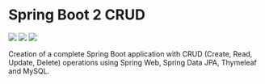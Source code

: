 # Spring Boot 2 CRUD

![](https://img.shields.io/badge/Spring-6DB33F?style=flat&logo=spring&logoColor=white)
![](https://img.shields.io/badge/HTML5-E34F26?style=flat&logo=html5&logoColor=white)
![](https://img.shields.io/badge/MySQL-4479A1?style=flat&logo=mysql&logoColor=white)

Creation of a complete Spring Boot application with CRUD (Create, Read, Update, Delete) operations using Spring Web, 
Spring Data JPA, Thymeleaf and MySQL.

